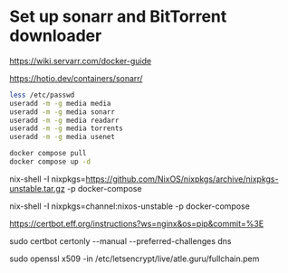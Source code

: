 # Set up sonarr and BitTorrent downloader

https://wiki.servarr.com/docker-guide

https://hotio.dev/containers/sonarr/

```sh
less /etc/passwd
useradd -m -g media media
useradd -m -g media sonarr
useradd -m -g media readarr
useradd -m -g media torrents
useradd -m -g media usenet
```

```sh
docker compose pull
docker compose up -d
```

nix-shell -I nixpkgs=https://github.com/NixOS/nixpkgs/archive/nixpkgs-unstable.tar.gz -p docker-compose

nix-shell -I nixpkgs=channel:nixos-unstable -p docker-compose

https://certbot.eff.org/instructions?ws=nginx&os=pip&commit=%3E


sudo certbot certonly --manual --preferred-challenges dns

sudo openssl x509 -in /etc/letsencrypt/live/atle.guru/fullchain.pem